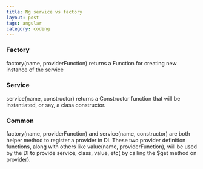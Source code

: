 ```yaml
---
title: Ng service vs factory
layout: post
tags: angular
category: coding
---
```


### Factory

factory(name, providerFunction) returns a Function for creating new instance of the service

### Service

service(name, constructor) returns a Constructor function that will be instantiated, or say, a class constructor.

### Common

factory(name, providerFunction) and service(name, constructor) are both helper method to register a provider in DI. These two provider definition functions, along with others like value(name, providerFunction), will be used by the DI to provide service, class, value, etc( by calling the $get method on provider).